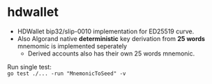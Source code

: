 # hdwallet

* HDWallet bip32/slip-0010 implementation for ED25519 curve.
* Also Algorand native **deterministic** key derivation from **25 words** mnemomic is implemented seperately
  * Derived accounts also has their own 25 words mnemonic.


Run single test: \
`go test ./... -run "MnemonicToSeed" -v`
